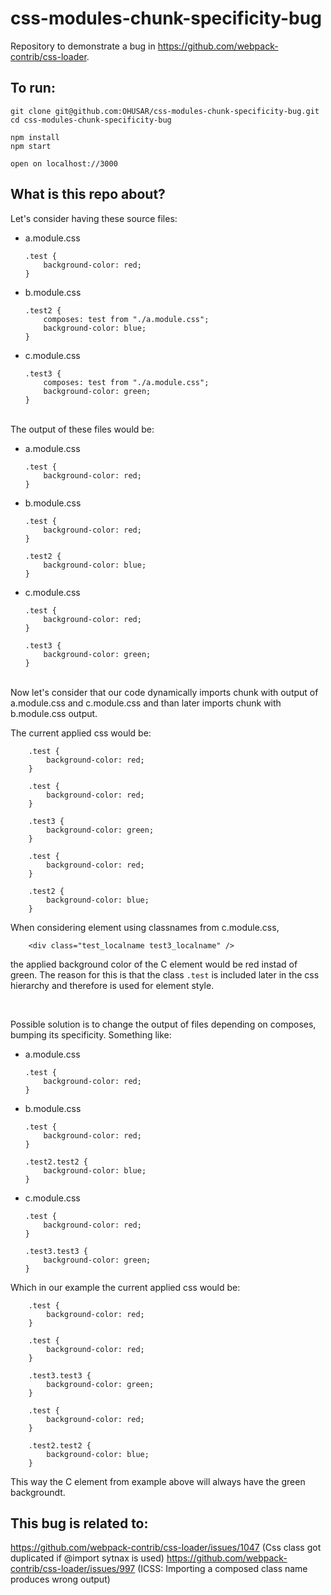 # css-modules-chunk-specificity-bug

Repository to demonstrate a bug in https://github.com/webpack-contrib/css-loader.

## To run:

```
git clone git@github.com:OHUSAR/css-modules-chunk-specificity-bug.git
cd css-modules-chunk-specificity-bug

npm install
npm start

open on localhost://3000
```

## What is this repo about?

Let's consider having these source files:

* a.module.css
    ```
    .test {
        background-color: red;
    }
    ```

* b.module.css
    ```
    .test2 {
        composes: test from "./a.module.css";
        background-color: blue;
    }
    ```
* c.module.css
    ```
    .test3 {
        composes: test from "./a.module.css";
        background-color: green;
    }
    ```

<br/>
The output of these files would be:

* a.module.css
    ```
    .test {
        background-color: red;
    }
    ```

* b.module.css
    ```
    .test {
        background-color: red;
    }

    .test2 {
        background-color: blue;
    }
    ```
* c.module.css
    ```
    .test {
        background-color: red;
    }

    .test3 {
        background-color: green;
    }
    ```
<br/>
Now let's consider that our code dynamically imports chunk with output of a.module.css and c.module.css and than later imports chunk with b.module.css output.

The current applied css would be:

```
    .test {
        background-color: red;
    }

    .test {
        background-color: red;
    }

    .test3 {
        background-color: green;
    }

    .test {
        background-color: red;
    }

    .test2 {
        background-color: blue;
    }

```

When considering element using classnames from c.module.css,
```
    <div class="test_localname test3_localname" />
```
the applied background color of the C element would be red instad of green. The reason for this is that the class `.test` is included later in the css hierarchy and therefore is used for element style.

<br/>

Possible solution is to change the output of files depending on composes, bumping its specificity. Something like:

* a.module.css
    ```
    .test {
        background-color: red;
    }
    ```

* b.module.css
    ```
    .test {
        background-color: red;
    }

    .test2.test2 {
        background-color: blue;
    }
    ```
* c.module.css
    ```
    .test {
        background-color: red;
    }

    .test3.test3 {
        background-color: green;
    }
    ```

Which in our example the current applied css would be:

```
    .test {
        background-color: red;
    }

    .test {
        background-color: red;
    }

    .test3.test3 {
        background-color: green;
    }

    .test {
        background-color: red;
    }

    .test2.test2 {
        background-color: blue;
    }

```

This way the C element from example above will always have the green backgroundt. 

## This bug is related to:

https://github.com/webpack-contrib/css-loader/issues/1047 (Css class got duplicated if @import sytnax is used)
https://github.com/webpack-contrib/css-loader/issues/997 (ICSS: Importing a composed class name produces wrong output)
